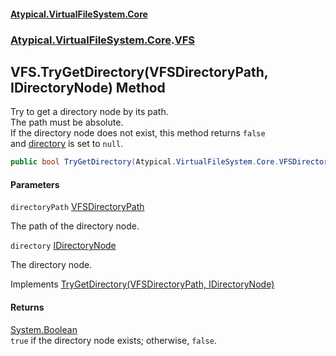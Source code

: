 #### [Atypical.VirtualFileSystem.Core](VirtualFileSystem.md 'VirtualFileSystem')
### [Atypical.VirtualFileSystem.Core](VirtualFileSystem.md#Atypical.VirtualFileSystem.Core 'Atypical.VirtualFileSystem.Core').[VFS](VFS.md 'Atypical.VirtualFileSystem.Core.VFS')

## VFS.TryGetDirectory(VFSDirectoryPath, IDirectoryNode) Method

Try to get a directory node by its path.  
The path must be absolute.  
If the directory node does not exist, this method returns `false`  
and [directory](VFS.TryGetDirectory(VFSDirectoryPath,IDirectoryNode).md#Atypical.VirtualFileSystem.Core.VFS.TryGetDirectory(Atypical.VirtualFileSystem.Core.VFSDirectoryPath,Atypical.VirtualFileSystem.Core.Contracts.IDirectoryNode).directory 'Atypical.VirtualFileSystem.Core.VFS.TryGetDirectory(Atypical.VirtualFileSystem.Core.VFSDirectoryPath, Atypical.VirtualFileSystem.Core.Contracts.IDirectoryNode).directory') is set to `null`.

```csharp
public bool TryGetDirectory(Atypical.VirtualFileSystem.Core.VFSDirectoryPath? directoryPath, out Atypical.VirtualFileSystem.Core.Contracts.IDirectoryNode? directory);
```
#### Parameters

<a name='Atypical.VirtualFileSystem.Core.VFS.TryGetDirectory(Atypical.VirtualFileSystem.Core.VFSDirectoryPath,Atypical.VirtualFileSystem.Core.Contracts.IDirectoryNode).directoryPath'></a>

`directoryPath` [VFSDirectoryPath](VFSDirectoryPath.md 'Atypical.VirtualFileSystem.Core.VFSDirectoryPath')

The path of the directory node.

<a name='Atypical.VirtualFileSystem.Core.VFS.TryGetDirectory(Atypical.VirtualFileSystem.Core.VFSDirectoryPath,Atypical.VirtualFileSystem.Core.Contracts.IDirectoryNode).directory'></a>

`directory` [IDirectoryNode](IDirectoryNode.md 'Atypical.VirtualFileSystem.Core.Contracts.IDirectoryNode')

The directory node.

Implements [TryGetDirectory(VFSDirectoryPath, IDirectoryNode)](IVirtualFileSystem.TryGetDirectory(VFSDirectoryPath,IDirectoryNode).md 'Atypical.VirtualFileSystem.Core.Contracts.IVirtualFileSystem.TryGetDirectory(Atypical.VirtualFileSystem.Core.VFSDirectoryPath, Atypical.VirtualFileSystem.Core.Contracts.IDirectoryNode)')

#### Returns
[System.Boolean](https://docs.microsoft.com/en-us/dotnet/api/System.Boolean 'System.Boolean')  
`true` if the directory node exists; otherwise, `false`.